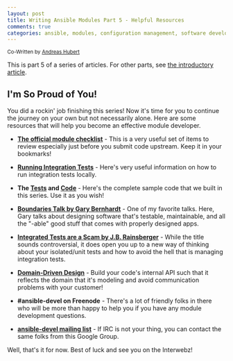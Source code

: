 ```yaml
---
layout: post
title: Writing Ansible Modules Part 5 - Helpful Resources
comments: true
categories: ansible, modules, configuration management, software development, automated testing, code coverage, agile, tdd, bdd
---
```

<sup>Co-Written by [Andreas Hubert](https://github.com/peshay)</sup>

This is part 5 of a series of articles. For other parts, see
[the introductory article](/2016/06/writing-ansible-modules-with-tests.html).


## I'm So Proud of You!

You did a rockin' job finishing this series! Now it's time for you to continue
the journey on your own but not necessarily alone. Here are some resources that
will help you become an effective module developer.

* **[The official module checklist](http://docs.ansible.com/ansible/developing_modules.html#module-checklist)** -
  This is a very useful set of items to review especially just before you
  submit code upstream. Keep it in your bookmarks!

* **[Running Integration Tests](https://docs.ansible.com/ansible/dev_guide/testing_integration.html)** -
  Here's very useful information on how to run integration tests locally.

* **The [Tests](https://github.com/evil-org/ansible/blob/firstmod/test/units/modules/extras/cloud/somebodyscomputer/test_firstmod.py)
  and [Code](https://github.com/evil-org/ansible-modules-extras/blob/firstmod/cloud/somebodyscomputer/firstmod.py)** -
  Here's the complete sample code that we built in this series. Use it as you wish!

- **[Boundaries Talk by Gary Bernhardt](http://pyvideo.org/pycon-us-2013/boundaries.html)** -
  One of my favorite talks. Here, Gary talks about designing software that's
  testable, maintainable, and all the "-able" good stuff that comes with properly designed apps.

- **[Integrated Tests are a Scam by J.B. Rainsberger](https://vimeo.com/80533536)** -
  While the title sounds controversial, it does open you up to a new way of thinking about
  your isolated/unit tests and how to avoid the hell that is managing integration tests.

- **[Domain-Driven Design](http://a.co/fQExOv5)** - Build your code's internal API such
  that it reflects the domain that it's modeling and avoid communication problems with
  your customer!

- **\#ansible-devel on Freenode** - There's a lot of friendly folks in there who will be
  more than happy to help you if you have any module development questions.

- **[ansible-devel mailing list](https://groups.google.com/forum/#!forum/ansible-devel)** -
  If IRC is not your thing, you can contact the same folks from this Google Group.

Well, that's it for now. Best of luck and see you on the Interwebz!
